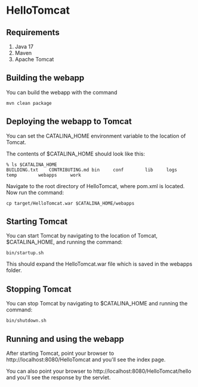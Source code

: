 # HelloTomcat

## Requirements
1. Java 17
2. Maven
3. Apache Tomcat

## Building the webapp
You can build the webapp with the command

    mvn clean package

## Deploying the webapp to Tomcat
You can set the CATALINA_HOME environment variable to the location of Tomcat. 

The contents of $CATALINA_HOME should look like this:

    % ls $CATALINA_HOME
    BUILDING.txt	CONTRIBUTING.md	bin		conf		lib		logs		temp		webapps		work

Navigate to the root directory of HelloTomcat, where pom.xml is located. Now run the command:

    cp target/HelloTomcat.war $CATALINA_HOME/webapps

## Starting Tomcat
You can start Tomcat by navigating to the location of Tomcat, $CATALINA_HOME, and running the command:

    bin/startup.sh

This should expand the HelloTomcat.war file which is saved in the webapps folder.

## Stopping Tomcat
You can stop Tomcat by navigating to $CATALINA_HOME and running the command:

    bin/shutdown.sh

## Running and using the webapp
After starting Tomcat, point your browser to http://localhost:8080/HelloTomcat and you'll see the index page. 

You can also point your browser to http://localhost:8080/HelloTomcat/hello and you'll see the response by the servlet.
